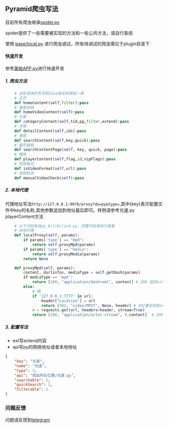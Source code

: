 
## Pyramid爬虫写法

目前所有爬虫继承[spider.py](https://github.com/JJBJJ/PyramidStore/blob/main/base/spider.py)

spider提供了一些需要被实现的方法和一些公共方法，请自行查阅

使用 [base/local.py](https://github.com/JJBJJ/PyramidStore/blob/main/base/local.py) 进行爬虫调试，所有待调试的爬虫需位于plugin目录下

#### 快速开发

参考[美帕APP.py](https://github.com/JJBJJ/PyramidStore/blob/main/plugin/app/美帕APP.py)进行快速开发
##### 1. 爬虫方法

```python
    # 这些具体的写法和Java版本的爬虫一致
    # 主页
    def homeContent(self,filter):pass
    # 推荐视频
    def homeVideoContent(self):pass
    # 分类
    def categoryContent(self,tid,pg,filter,extend):pass
    # 详情
    def detailContent(self,ids):pass
    # 搜索
    def searchContent(self,key,quick):pass
    # 翻页搜索
    def searchContentPage(self, key, quick, page):pass
    # 播放
    def playerContent(self,flag,id,vipFlags):pass
    # 视频格式
    def isVideoFormat(self,url):pass
    # 视频检测
    def manualVideoCheck(self):pass
```

##### 2. 本地代理

代理地址写法```http://127.0.0.1:9978/proxy?do=py&type=```,其中{key}表示配置文件中key的名称,其他参数追加到地址最后即可。样例请参考光速.py playerContent方法

```python
    # 以下代码来自py_bilibilivd.py，完整代码请自行查看 
    # 本地代理
	def localProxy(self, params):
		if params['type'] == "mpd":
			return self.proxyMpd(params)
		if params['type'] == "media":
			return self.proxyMedia(params)
		return None

	def proxyMpd(self, params):
		content, durlinfos, mediaType = self.getDash(params)
		if mediaType == 'mpd':
			return [200, "application/dash+xml", content] # 200 返回string
		else:
			# 略
			if '127.0.0.1:7777' in url:
				header["Location"] = url
				return [302, "video/MP2T", None, header] # 302重定向到url
			r = requests.get(url, headers=header, stream=True)
			return [206, "application/octet-stream", r.content]  # 206 返回bytes
```
##### 3. 配置写法

* ext写extend内容
* api写py的网络地址或者本地地址

```json
{
    "key": "光速",
    "name": "光速",
    "type": 3,
    "api": "爬虫所在位置/光速.py",
    "searchable": 1,
    "quickSearch": 1,
    "filterable": 1
}
```

### 问题反馈
问题请反馈到[telegram](https://t.me/+A3SLQRmPVi9kOThl)